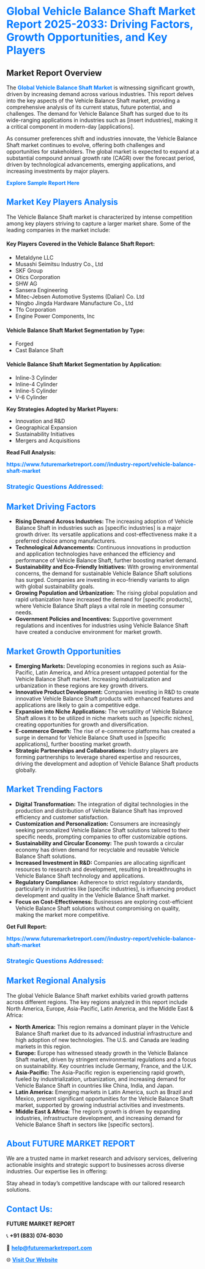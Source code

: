 <h1 style="color: #007BFF;">Global Vehicle Balance Shaft Market Report 2025-2033: Driving Factors, Growth Opportunities, and Key Players</h1>

<section id="overview">
<h2>Market Report Overview</h2>
<p>The <a href="https://www.futuremarketreport.com//industry-report/vehicle-balance-shaft-market" style="color: #007BFF; text-decoration: none;"><strong>Global Vehicle Balance Shaft Market</strong></a> is witnessing significant growth, driven by increasing demand across various industries. This report delves into the key aspects of the Vehicle Balance Shaft market, providing a comprehensive analysis of its current status, future potential, and challenges. The demand for Vehicle Balance Shaft has surged due to its wide-ranging applications in industries such as [insert industries], making it a critical component in modern-day [applications].</p>
<p>As consumer preferences shift and industries innovate, the Vehicle Balance Shaft market continues to evolve, offering both challenges and opportunities for stakeholders. The global market is expected to expand at a substantial compound annual growth rate (CAGR) over the forecast period, driven by technological advancements, emerging applications, and increasing investments by major players.</p>
</section>

<section id="overview">
<p><a href="https://www.futuremarketreport.com//request-sample/reportId=47361" style="color: #007BFF; text-decoration: none;"><strong>Explore Sample Report Here</strong></a></p>
</section>

<section id="key-players">
<h2 style="color: #007BFF;">Market Key Players Analysis</h2>
<p>The Vehicle Balance Shaft market is characterized by intense competition among key players striving to capture a larger market share. Some of the leading companies in the market include:</p>
<h4>Key Players Covered in the Vehicle Balance Shaft Report:</h4>
<ul><li>Metaldyne LLC</li><li>Musashi Seimitsu Industry Co., Ltd</li><li>SKF Group</li><li>Otics Corporation</li><li>SHW AG</li><li>Sansera Engineering</li><li>Mitec-Jebsen Automotive Systems (Dalian) Co. Ltd</li><li>Ningbo Jingda Hardware Manufacture Co., Ltd</li><li>Tfo Corporation</li><li>Engine Power Components, Inc</li></ul>
<h4>Vehicle Balance Shaft Market Segmentation by Type:</h4>
<ul><li>Forged</li><li>Cast Balance Shaft</li></ul>

<h4>Vehicle Balance Shaft Market Segmentation by Application:</h4>
<ul><li>Inline-3 Cylinder</li><li>Inline-4 Cylinder</li><li>Inline-5 Cylinder</li><li>V-6 Cylinder</li></ul>
<p><strong>Key Strategies Adopted by Market Players:</strong></p>
<ul>
<li>Innovation and R&D</li>
<li>Geographical Expansion</li>
<li>Sustainability Initiatives</li>
<li>Mergers and Acquisitions</li>
</ul>
</section>

<section>
<p><strong>Read Full Analysis: </strong></p><a href="https://www.futuremarketreport.com//industry-report/vehicle-balance-shaft-market" style="color: #007BFF; text-decoration: none;"><strong>https://www.futuremarketreport.com//industry-report/vehicle-balance-shaft-market</strong></a>
<h3 style="color: #007BFF;">Strategic Questions Addressed:</h3>
</section>

<section id="driving-factors">
<h2 style="color: #007BFF;">Market Driving Factors</h2>
<ul>
<li><strong>Rising Demand Across Industries:</strong> The increasing adoption of Vehicle Balance Shaft in industries such as [specific industries] is a major growth driver. Its versatile applications and cost-effectiveness make it a preferred choice among manufacturers.</li>
<li><strong>Technological Advancements:</strong> Continuous innovations in production and application technologies have enhanced the efficiency and performance of Vehicle Balance Shaft, further boosting market demand.</li>
<li><strong>Sustainability and Eco-Friendly Initiatives:</strong> With growing environmental concerns, the demand for sustainable Vehicle Balance Shaft solutions has surged. Companies are investing in eco-friendly variants to align with global sustainability goals.</li>
<li><strong>Growing Population and Urbanization:</strong> The rising global population and rapid urbanization have increased the demand for [specific products], where Vehicle Balance Shaft plays a vital role in meeting consumer needs.</li>
<li><strong>Government Policies and Incentives:</strong> Supportive government regulations and incentives for industries using Vehicle Balance Shaft have created a conducive environment for market growth.</li>
</ul>
</section>

<section id="growth-opportunities">
<h2 style="color: #007BFF;">Market Growth Opportunities</h2>
<ul>
<li><strong>Emerging Markets:</strong> Developing economies in regions such as Asia-Pacific, Latin America, and Africa present untapped potential for the Vehicle Balance Shaft market. Increasing industrialization and urbanization in these regions are key growth drivers.</li>
<li><strong>Innovative Product Development:</strong> Companies investing in R&D to create innovative Vehicle Balance Shaft products with enhanced features and applications are likely to gain a competitive edge.</li>
<li><strong>Expansion into Niche Applications:</strong> The versatility of Vehicle Balance Shaft allows it to be utilized in niche markets such as [specific niches], creating opportunities for growth and diversification.</li>
<li><strong>E-commerce Growth:</strong> The rise of e-commerce platforms has created a surge in demand for Vehicle Balance Shaft used in [specific applications], further boosting market growth.</li>
<li><strong>Strategic Partnerships and Collaborations:</strong> Industry players are forming partnerships to leverage shared expertise and resources, driving the development and adoption of Vehicle Balance Shaft products globally.</li>
</ul>
</section>

<section id="trending-factors">
<h2 style="color: #007BFF;">Market Trending Factors</h2>
<ul>
<li><strong>Digital Transformation:</strong> The integration of digital technologies in the production and distribution of Vehicle Balance Shaft has improved efficiency and customer satisfaction.</li>
<li><strong>Customization and Personalization:</strong> Consumers are increasingly seeking personalized Vehicle Balance Shaft solutions tailored to their specific needs, prompting companies to offer customizable options.</li>
<li><strong>Sustainability and Circular Economy:</strong> The push towards a circular economy has driven demand for recyclable and reusable Vehicle Balance Shaft solutions.</li>
<li><strong>Increased Investment in R&D:</strong> Companies are allocating significant resources to research and development, resulting in breakthroughs in Vehicle Balance Shaft technology and applications.</li>
<li><strong>Regulatory Compliance:</strong> Adherence to strict regulatory standards, particularly in industries like [specific industries], is influencing product development and quality in the Vehicle Balance Shaft market.</li>
<li><strong>Focus on Cost-Effectiveness:</strong> Businesses are exploring cost-efficient Vehicle Balance Shaft solutions without compromising on quality, making the market more competitive.</li>
</ul>
</section>

<section>
<p><strong>Get Full Report: </strong></p><a href="https://www.futuremarketreport.com//industry-report/vehicle-balance-shaft-market" style="color: #007BFF; text-decoration: none;"><strong>https://www.futuremarketreport.com//industry-report/vehicle-balance-shaft-market</strong></a>
<h3 style="color: #007BFF;">Strategic Questions Addressed:</h3>
</section>


<section id="regional-analysis">
<h2 style="color: #007BFF;">Market Regional Analysis</h2>
<p>The global Vehicle Balance Shaft market exhibits varied growth patterns across different regions. The key regions analyzed in this report include North America, Europe, Asia-Pacific, Latin America, and the Middle East & Africa:</p>
<ul>
<li><strong>North America:</strong> This region remains a dominant player in the Vehicle Balance Shaft market due to its advanced industrial infrastructure and high adoption of new technologies. The U.S. and Canada are leading markets in this region.</li>
<li><strong>Europe:</strong> Europe has witnessed steady growth in the Vehicle Balance Shaft market, driven by stringent environmental regulations and a focus on sustainability. Key countries include Germany, France, and the U.K.</li>
<li><strong>Asia-Pacific:</strong> The Asia-Pacific region is experiencing rapid growth, fueled by industrialization, urbanization, and increasing demand for Vehicle Balance Shaft in countries like China, India, and Japan.</li>
<li><strong>Latin America:</strong> Emerging markets in Latin America, such as Brazil and Mexico, present significant opportunities for the Vehicle Balance Shaft market, supported by growing industrial activities and investments.</li>
<li><strong>Middle East & Africa:</strong> The region’s growth is driven by expanding industries, infrastructure development, and increasing demand for Vehicle Balance Shaft in sectors like [specific sectors].</li>
</ul>
</section>

<footer>
<h2 style="color: #007BFF;">About FUTURE MARKET REPORT</h2>
<p>We are a trusted name in market research and advisory services, delivering actionable insights and strategic support to businesses across diverse industries. Our expertise lies in offering:</p>

<p>Stay ahead in today’s competitive landscape with our tailored research solutions.</p>

<h2 style="color: #007BFF;">Contact Us:</h2>
<p><strong>FUTURE MARKET REPORT</strong></p>
<p>📞 <strong>+91 (883) 074-8030</strong></p>
<p>📧 <strong><a href="mailto:help@futuremarketreport.com" style="color: #007BFF;">help@futuremarketreport.com</a></strong></p>
<p>🌐 <strong><a href="https://www.futuremarketreport.com/" style="color: #007BFF;">Visit Our Website</a></strong></p>
</footer>